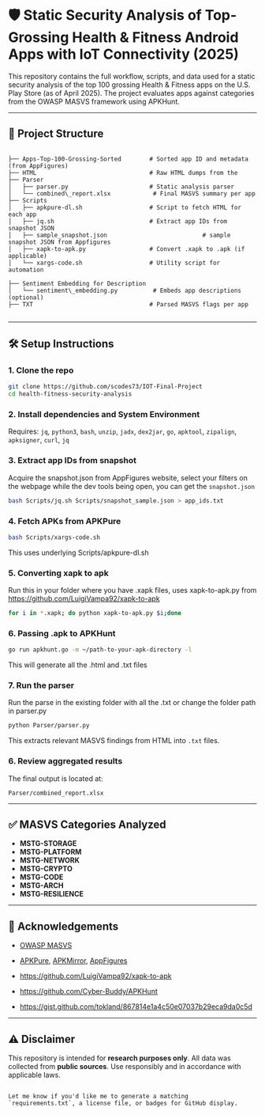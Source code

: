# 🛡️ Static Security Analysis of Top-Grossing Health & Fitness Android Apps with IoT Connectivity (2025)

This repository contains the full workflow, scripts, and data used for a static security analysis of the top 100 grossing Health & Fitness apps on the U.S. Play Store (as of April 2025). The project evaluates apps against categories from the OWASP MASVS framework using APKHunt.

---

## 📁 Project Structure

```

├── Apps-Top-100-Grossing-Sorted        # Sorted app ID and metadata (from AppFigures)
├── HTML                                # Raw HTML dumps from the 
├── Parser
│   ├── parser.py                       # Static analysis parser
│   └── combined\_report.xlsx            # Final MASVS summary per app
├── Scripts
│   ├── apkpure-dl.sh                   # Script to fetch HTML for each app
│   ├── jq.sh                           # Extract app IDs from snapshot JSON
│   ├── sample_snapshot.json                           # sample snapshot JSON from Appfigures
│   ├── xapk-to-apk.py                  # Convert .xapk to .apk (if applicable)
│   └── xargs-code.sh                   # Utility script for automation

├── Sentiment Embedding for Description
│   └── sentiment\_embedding.py          # Embeds app descriptions (optional)
├── TXT                                 # Parsed MASVS flags per app


````

---

## 🛠️ Setup Instructions

### 1. Clone the repo

```bash
git clone https://github.com/scodes73/IOT-Final-Project
cd health-fitness-security-analysis
````

### 2. Install dependencies and System Environment

Requires: `jq`, `python3`, `bash`, `unzip`, `jadx`, `dex2jar`, `go`, `apktool`, `zipalign`, `apksigner`, `curl`, `jq`


### 3. Extract app IDs from snapshot
Acquire the snapshot.json from AppFigures website, select your filters on the webpage while the dev tools being open, you can get the `snapshot.json`
```bash
bash Scripts/jq.sh Scripts/snapshot_sample.json > app_ids.txt
```

### 4. Fetch APKs from APKPure

```bash
bash Scripts/xargs-code.sh
```
This uses underlying Scripts/apkpure-dl.sh 


### 5. Converting xapk to apk
Run this in your folder where you have .xapk files, uses xapk-to-apk.py from https://github.com/LuigiVampa92/xapk-to-apk
```bash
for i in *.xapk; do python xapk-to-apk.py $i;done
```


### 6. Passing .apk to APKHunt
```bash
go run apkhunt.go -m ~/path-to-your-apk-directory -l
```
This will generate all the .html and .txt files

### 7. Run the parser
Run the parse in the existing folder with all the .txt or change the folder path in parser.py
```bash
python Parser/parser.py 
```

This extracts relevant MASVS findings from HTML into `.txt` files.

### 6. Review aggregated results

The final output is located at:

```
Parser/combined_report.xlsx
```

---

## ✅ MASVS Categories Analyzed

* **MSTG-STORAGE** 
* **MSTG-PLATFORM**
* **MSTG-NETWORK**
* **MSTG-CRYPTO**
* **MSTG-CODE**
* **MSTG-ARCH**
* **MSTG-RESILIENCE**

---

## 🤝 Acknowledgements

* [OWASP MASVS](https://owasp.org/www-project-mobile-security/)

* [APKPure](https://apkpure.com/), [APKMirror](https://apkmirror.com/), [AppFigures](https://appfigures.com/)

* https://github.com/LuigiVampa92/xapk-to-apk

* https://github.com/Cyber-Buddy/APKHunt

* https://gist.github.com/tokland/867814e1a4c50e07037b29eca9da0c5d

---

## ⚠️ Disclaimer

This repository is intended for **research purposes only**. All data was collected from **public sources**. Use responsibly and in accordance with applicable laws.

```

Let me know if you'd like me to generate a matching `requirements.txt`, a license file, or badges for GitHub display.
```
